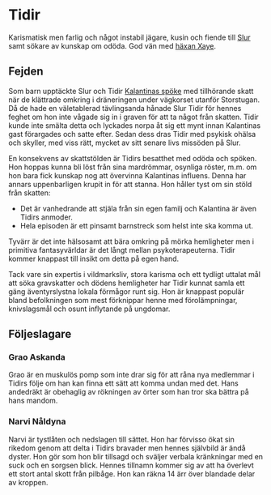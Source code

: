 <title>Tidir - Gravsådd</title>

# Tidir

Karismatisk men farlig och något instabil jägare, kusin och fiende till [Slur](slur.html) samt sökare av kunskap om odöda. God vän med [häxan Xaye](xaye_askmara.html).

## Fejden

Som barn upptäckte Slur och Tidir [Kalantinas spöke](kalantina.html) med tillhörande skatt när de klättrade omkring i dräneringen under vägkorset utanför Storstugan. Då de hade en väletablerad tävlingsanda hånade Slur Tidir för hennes feghet om hon inte vågade sig in i graven för att ta något från skatten. Tidir kunde inte smälta detta och lyckades norpa åt sig ett mynt innan Kalantinas gast förargades och satte efter. Sedan dess dras Tidir med psykisk ohälsa och skyller, med viss rätt, mycket av sitt senare livs missöden på Slur.

En konsekvens av skattstölden är Tidirs besatthet med odöda och spöken. Hon hoppas kunna bli löst från sina mardrömmar, osynliga röster, m.m. om hon bara fick kunskap nog att övervinna Kalantinas influens. Denna har annars uppenbarligen krupit in för att stanna. Hon håller tyst om sin stöld från skatten:

* Det är vanhedrande att stjäla från sin egen familj och Kalantina är även Tidirs anmoder.
* Hela episoden är ett pinsamt barnstreck som helst inte ska komma ut.

Tyvärr är det inte hälsosamt att bära omkring på mörka hemligheter men i primitiva fantasyvärldar är det långt mellan psykoterapeuterna. Tidir kommer knappast till insikt om detta på egen hand.

Tack vare sin expertis i vildmarksliv, stora karisma och ett tydligt uttalat mål att söka gravskatter och dödens hemligheter har Tidir kunnat samla ett gäng äventyrslystna lokala förmågor runt sig. Hon är knappast populär bland befolkningen som mest förknippar henne med förolämpningar, knivslagsmål och osunt inflytande på ungdomar.

## Följeslagare

### Grao Askanda

Grao är en muskulös pomp som inte drar sig för att råna nya medlemmar i Tidirs följe om han kan finna ett sätt att komma undan med det. Hans andedräkt är obehaglig av rökningen av örter som han tror ska bättra på hans mandom.

### Narvi Nåldyna

Narvi är tystlåten och nedslagen till sättet. Hon har förvisso ökat sin rikedom genom att delta i Tidirs bravader men hennes självbild är ändå dyster. Hon gör som hon blir tillsagd och sväljer verbala kränkningar med en suck och en sorgsen blick. Hennes tillnamn kommer sig av att ha överlevt ett stort antal skott från pilbåge. Hon kan räkna 14 ärr över blandade delar av kroppen.
